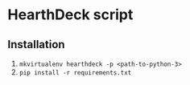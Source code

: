 # HearthDeck script

## Installation

1. `mkvirtualenv hearthdeck -p <path-to-python-3>`
2. `pip install -r requirements.txt`

